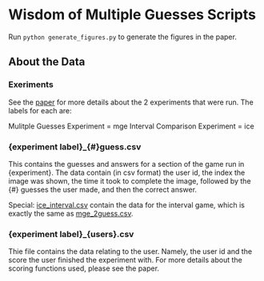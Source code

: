 # Wisdom of Multiple Guesses Scripts
Run `python generate_figures.py` to generate the figures in the paper.

## About the Data

### Exeriments

See the [paper](http://www.stanford.edu/~jugander/papers/ec15-multipleguesses.pdf) for more details about the 2 experiments that were run. The labels for each are:

Mulitple Guesses Experiment = mge
Interval Comparison Experiment = ice

### {experiment label}_{#}guess.csv

This contains the guesses and answers for a section of the game run in  {experiment}. The data contain (in csv format) the user id, the index the image was shown, the time it took to complete the image, followed by the {#} guesses the user made, and then the correct answer.

Special: [ice_interval.csv](ice_data/ice_interval.csv) contain the data for the interval game, which is exactly the same as [mge_2guess.csv](mge_data/mge_2guess.csv).

### {experiment label}_{users}.csv

Thie file contains the data relating to the user. Namely, the user id and the score the user finished the experiment with. For more details about the scoring functions used, please see the paper.
